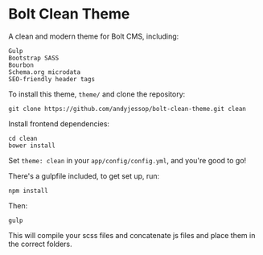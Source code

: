 Bolt Clean Theme
================

A clean and modern theme for Bolt CMS, including:

	Gulp
	Bootstrap SASS
	Bourbon
	Schema.org microdata
	SEO-friendly header tags

To install this theme, `theme/` and clone the repository: 

    git clone https://github.com/andyjessop/bolt-clean-theme.git clean

Install frontend dependencies:

    cd clean
    bower install

Set `theme: clean` in your `app/config/config.yml`, and you're good to go!

There's a gulpfile included, to get set up, run:

    npm install

Then:

    gulp

This will compile your scss files and concatenate js files and place them in the correct folders.
